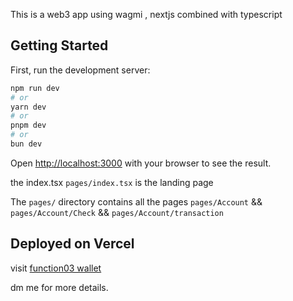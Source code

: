 This is a web3 app using wagmi , nextjs combined with typescript

## Getting Started

First, run the development server:

```bash
npm run dev
# or
yarn dev
# or
pnpm dev
# or
bun dev
```

Open [http://localhost:3000](http://localhost:3000) with your browser to see the result.

the index.tsx `pages/index.tsx` is the landing page

The `pages/` directory contains all the pages `pages/Account` && `pages/Account/Check` && `pages/Account/transaction` 




## Deployed on Vercel

visit [function03 wallet](https://function03.vercel.app/) 

dm me for more details.

